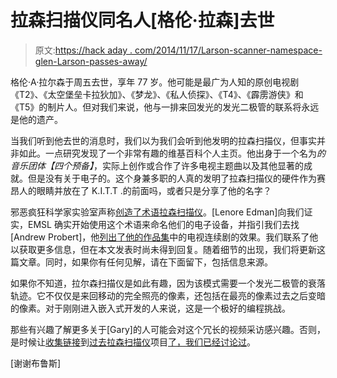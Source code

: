 # 拉森扫描仪同名人[格伦·拉森]去世

> 原文:[https://hack aday . com/2014/11/17/Larson-scanner-namespace-glen-Larson-passes-away/](https://hackaday.com/2014/11/17/larson-scanner-namesake-glen-larson-passes-away/)

格伦·A·拉尔森于周五去世，享年 77 岁。他可能是最广为人知的原创电视剧《T2》、《太空堡垒卡拉狄加》、《梦龙》、《私人侦探》、《T4》、《霹雳游侠》和《T5》的制片人。但对我们来说，他与一排来回发光的发光二极管的联系将永远是他的遗产。

当我们听到他去世的消息时，我们以为我们会听到他发明的拉森扫描仪，但事实并非如此。一点研究发现了一个非常有趣的维基百科个人主页。他出身于一个名为*的音乐团体【四个预备】*，实际上创作或合作了许多电视主题曲以及其他显著的成就。但是没有关于电子的。这个身兼多职的人真的发明了拉森扫描仪的硬件作为赛昂人的眼睛并放在了 K.I.T.T .的前面吗，或者只是分享了他的名字？

邪恶疯狂科学家实验室声称[创造了术语拉森扫描仪](http://wiki.evilmadscientist.com/Larson_Scanner)。[Lenore Edman]向我们证实，EMSL 确实开始使用这个术语来命名他们的电子设备，并指引我们去找[Andrew Probert]，他[列出了他的作品集](http://www.probertdesigns.com/#!portfolio/vstc1=television-design)中的电视连续剧的效果。我们联系了他以获取更多信息，但在本文发表时尚未得到回复。随着细节的出现，我们将更新这篇文章。同时，如果你有任何见解，请在下面留下，包括信息来源。

如果你不知道，拉尔森扫描仪是如此有趣，因为该模式需要一个发光二极管的衰落轨迹。它不仅仅是来回移动的完全照亮的像素，还包括在最亮的像素过去之后变暗的像素。对于刚刚进入嵌入式开发的人来说，这是一个极好的编程挑战。

那些有兴趣了解更多关于[Gary]的人可能会对这个冗长的视频采访感兴趣。否则，是时候让[收集链接](http://hackaday.com/2014/01/08/a-blindingly-bright-larson-scanner/)到[过去拉森扫描仪](http://hackaday.com/2011/04/20/larson-scanner-using-7400-series-logic-hardware/)项目[了，我们已经讨论过](http://hackaday.com/2011/10/28/detailed-tutorial-shows-how-to-unleash-your-inner-michael-knight/)。

[谢谢布鲁斯]
